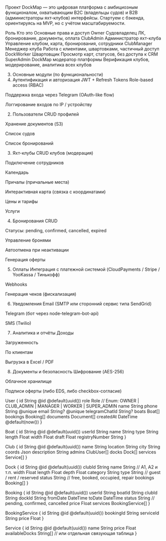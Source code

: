 Проект DockMap — это цифровая платформа с амбициозным функционалом, охватывающим B2C (владельцы судов) и B2B (администраторы яхт-клубов) интерфейсы. Стартуем с бэкенда, ориентируясь на MVP, но с учётом масштабируемости.

Роль Кто это Основные права и доступ
Owner Судовладелец ЛК, бронирование, документы, оплата
ClubAdmin Администратор яхт-клуба Управление клубом, карта, бронирования, сотрудники
ClubManager Менеджер клуба Работа с клиентами, швартовками, частичный доступ
DockWorker Швартовщик Просмотр карт, статусов, без доступа к CRM
SuperAdmin DockMap модератор платформы Верификация клубов, модерирование, аналитика всех клубов

3. Основные модули (по функциональности)
1. Аутентификация и авторизация
   JWT + Refresh Tokens
   Role-based access (RBAC)

Поддержка входа через Telegram (OAuth-like flow)

Логгирование входов по IP / устройству

2. Пользователи
   CRUD профилей

Хранение документов (S3)

Список судов

Список бронирований

3. Яхт-клубы
   CRUD клубов (модерация)

Подключение сотрудников

Календарь

Причалы (причальные места)

Интерактивная карта (связка с координатами)

Цены и тарифы

Услуги

4. Бронирования
   CRUD

Статусы: pending, confirmed, cancelled, expired

Управление бронями

Автоотмена при неактивации

Генерация оферты

5. Оплаты
   Интеграция с платежной системой (CloudPayments / Stripe / YooKassa / Тинькофф)

Webhooks

Генерация чеков (фискализация)

6. Уведомления
   Email (SMTP или сторонний сервис типа SendGrid)

Telegram (бот через node-telegram-bot-api)

SMS (Twilio)

7. Аналитика и отчёты
   Доходы

Загруженность

По клиентам

Выгрузка в Excel / PDF

8. Документы и безопасность
   Шифрование (AES-256)

Облачное хранилище

Подписи оферты (либо EDS, либо checkbox-согласие)

User {
id String @id @default(uuid())
role Role // Enum: OWNER | CLUB_ADMIN | MANAGER | WORKER | SUPER_ADMIN
name String
phone String @unique
email String? @unique
telegramChatId String?
boats Boat[]
bookings Booking[]
documents Document[]
createdAt DateTime @default(now())
}

Boat {
id String @id @default(uuid())
userId String
name String
type String
length Float
width Float
draft Float
registryNumber String
}

Club {
id String @id @default(uuid())
name String
location String
city String
coords Json
description String
admins ClubUser[]
docks Dock[]
services Service[]
}

Dock {
id String @id @default(uuid())
clubId String
name String // A1, A2 и т.п.
width Float
length Float
depth Float
category String
type String // guest / rent / reserved
status String // free, booked, occupied, repair
bookings Booking[]
}

Booking {
id String @id @default(uuid())
userId String
boatId String
clubId String
dockId String
fromDate DateTime
toDate DateTime
status String // pending, confirmed, cancelled
price Float
services BookingService[]
}

BookingService {
id String @id @default(uuid())
bookingId String
serviceId String
price Float
}

Service {
id String @id @default(uuid())
name String
price Float
availableDocks String[] // или отдельная связующая таблица
}

